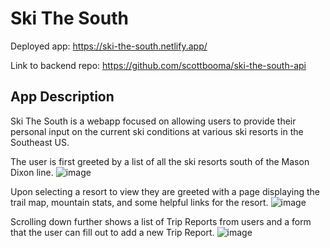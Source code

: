 # Ski The South

Deployed app: https://ski-the-south.netlify.app/

Link to backend repo: https://github.com/scottbooma/ski-the-south-api

## App Description

Ski The South is a webapp focused on allowing users to provide their personal input on the current ski conditions at various ski resorts in the Southeast US.

The user is first greeted by a list of all the ski resorts south of the Mason Dixon line.
![image](https://user-images.githubusercontent.com/97684975/173919777-f305059a-63f1-4584-a305-cba5f65d4806.png)

Upon selecting a resort to view they are greeted with a page displaying the trail map, mountain stats, and some helpful links for the resort.
![image](https://user-images.githubusercontent.com/97684975/173919837-977d141a-007a-4757-a8df-12de20c9f3ab.png)

Scrolling down further shows a list of Trip Reports from users and a form that the user can fill out to add a new Trip Report.
![image](https://user-images.githubusercontent.com/97684975/173919895-d716ea26-28dd-4eb5-8ddf-f43dfaa32bc4.png)
